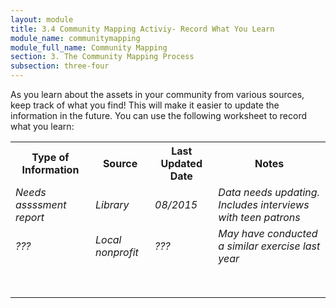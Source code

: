 ```yaml
---
layout: module
title: 3.4 Community Mapping Activiy- Record What You Learn
module_name: communitymapping
module_full_name: Community Mapping
section: 3. The Community Mapping Process
subsection: three-four
---
```


As you learn about the assets in your community from various sources, keep track of what you find! This will make it easier to update the information in the future. You can use the following worksheet to record what you learn:

<table>
<tr>
<th>Type of Information</th><th>Source</th><th>Last Updated Date</th><th>Notes</th>
</tr>
<tr><td><i>Needs assssment report</i></td><td><i>Library</i></td><td><i>08/2015</i></td><td><i>Data needs updating. Includes interviews with teen patrons</i></td></tr>
<tr><td><i>???</i></td><td><i>Local nonprofit</i></td><td><i>???</i></td><td><i>May have conducted a similar exercise last year</i></td></tr>
<tr><td></td><td></td><td></td><td></td></tr>
<tr><td></td><td></td><td></td><td></td></tr>
<tr><td></td><td></td><td></td><td></td></tr>
<tr><td></td><td></td><td></td><td></td></tr>
<tr><td></td><td></td><td></td><td></td></tr>
<tr><td></td><td></td><td></td><td></td></tr>
<tr><td></td><td></td><td></td><td></td></tr>
<tr><td></td><td></td><td></td><td></td></tr>
</table>

